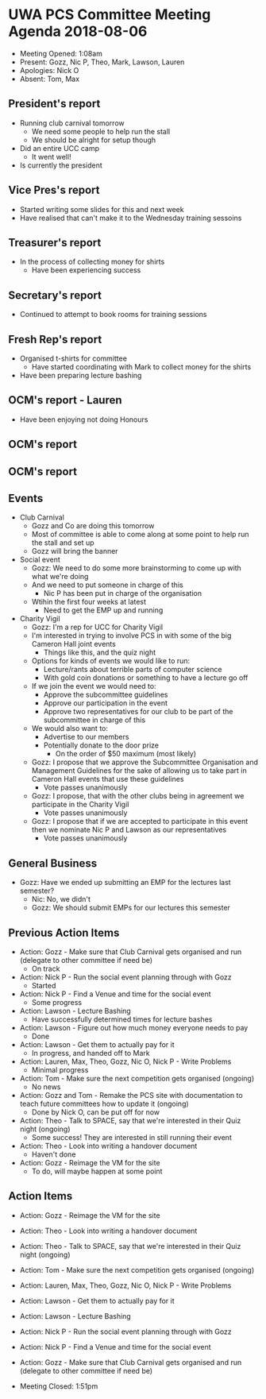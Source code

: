 # UWA PCS Committee Meeting Agenda 2018-08-06
 - Meeting Opened: 1:08am
 - Present: Gozz, Nic P, Theo, Mark, Lawson, Lauren
 - Apologies: Nick O
 - Absent: Tom, Max

## President's report
 - Running club carnival tomorrow
   - We need some people to help run the stall
   - We should be alright for setup though
 - Did an entire UCC camp
   - It went well!
 - Is currently the president
## Vice Pres's report
 - Started writing some slides for this and next week
 - Have realised that can't make it to the Wednesday training sessoins
## Treasurer's report
 - In the process of collecting money for shirts
   - Have been experiencing success
## Secretary's report
 - Continued to attempt to book rooms for training sessions
## Fresh Rep's report
 - Organised t-shirts for committee
   - Have started coordinating with Mark to collect money for the shirts
 - Have been preparing lecture bashing
## OCM's report - Lauren
 - Have been enjoying not doing Honours
## OCM's report
## OCM's report
## Events
 - Club Carnival
   - Gozz and Co are doing this tomorrow
   - Most of committee is able to come along at some point to help run the stall and set up
   - Gozz will bring the banner
 - Social event
   - Gozz: We need to do some more brainstorming to come up with what we're doing
   - And we need to put someone in charge of this
     - Nic P has been put in charge of the organisation
   - Wtihin the first four weeks at latest
     - Need to get the EMP up and running
 - Charity Vigil
   - Gozz: I'm a rep for UCC for Charity Vigil
   - I'm interested in trying to involve PCS in with some of the big Cameron Hall joint events
     - Things like this, and the quiz night
   - Options for kinds of events we would like to run:
     - Lecture/rants about terrible parts of computer science
     - With gold coin donations or something to have a lecture go off
   - If we join the event we would need to:
     - Approve the subcommittee guidelines
     - Approve our participation in the event
     - Approve two representatives for our club to be part of the subcommittee in charge of this
   - We would also want to:
     - Advertise to our members
     - Potentially donate to the door prize
       - On the order of $50 maximum (most likely)
   - Gozz: I propose that we approve the Subcommittee Organisation and Management Guidelines for the sake of allowing us to take part in Cameron Hall events that use these guidelines
     - Vote passes unanimously
   - Gozz: I propose, that with the other clubs being in agreement we participate in the Charity Vigil
     - Vote passes unanimously
   - Gozz: I propose that if we are accepted to participate in this event then we nominate Nic P and Lawson as our representatives
     - Vote passes unanimously
## General Business
 - Gozz: Have we ended up submitting an EMP for the lectures last semester?
   - Nic: No, we didn't
   - Gozz: We should submit EMPs for our lectures this semester
## Previous Action Items
 - Action: Gozz - Make sure that Club Carnival gets organised and run (delegate to other committee if need be)
   - On track
 - Action: Nick P - Run the social event planning through with Gozz
   - Started
 - Action: Nick P - Find a Venue and time for the social event
   - Some progress
 - Action: Lawson - Lecture Bashing
   - Have successfully determined times for lecture bashes
 - Action: Lawson - Figure out how much money everyone needs to pay
   - Done
 - Action: Lawson - Get them to actually pay for it
   - In progress, and handed off to Mark
 - Action: Lauren, Max, Theo, Gozz, Nic O, Nick P - Write Problems
   - Minimal progress
 - Action: Tom - Make sure the next competition gets organised (ongoing)
   - No news
 - Action: Gozz and Tom - Remake the PCS site with documentation to teach future committees how to update it (ongoing)
   - Done by Nick O, can be put off for now
 - Action: Theo - Talk to SPACE, say that we're interested in their Quiz night (ongoing)
   - Some success! They are interested in still running their event
 - Action: Theo - Look into writing a handover document
   - Haven't done
 - Action: Gozz - Reimage the VM for the site
   - To do, will maybe happen at some point
## Action Items 
 - Action: Gozz - Reimage the VM for the site
 - Action: Theo - Look into writing a handover document
 - Action: Theo - Talk to SPACE, say that we're interested in their Quiz night (ongoing)
 - Action: Tom - Make sure the next competition gets organised (ongoing)
 - Action: Lauren, Max, Theo, Gozz, Nic O, Nick P - Write Problems
 - Action: Lawson - Get them to actually pay for it
 - Action: Lawson - Lecture Bashing
 - Action: Nick P - Run the social event planning through with Gozz
 - Action: Nick P - Find a Venue and time for the social event
 - Action: Gozz - Make sure that Club Carnival gets organised and run (delegate to other committee if need be)


 - Meeting Closed: 1:51pm
